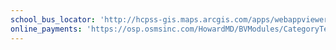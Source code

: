 ```yaml
---
school_bus_locator: 'http://hcpss-gis.maps.arcgis.com/apps/webappviewer/index.html?id=06528401636a4a48b1ef681c66a61a07'
online_payments: 'https://osp.osmsinc.com/HowardMD/BVModules/CategoryTemplates/Detailed%20List%20with%20Properties/Category.aspx?categoryid=DA011'
---
```

